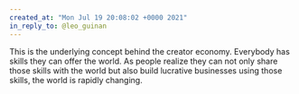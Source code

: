 ```yaml
---
created_at: "Mon Jul 19 20:08:02 +0000 2021"
in_reply_to: @leo_guinan
---
```


This is the underlying concept behind the creator economy. Everybody has skills they can offer the world. As people realize they can not only share those skills with the world but also build lucrative businesses using those skills, the world is rapidly changing.